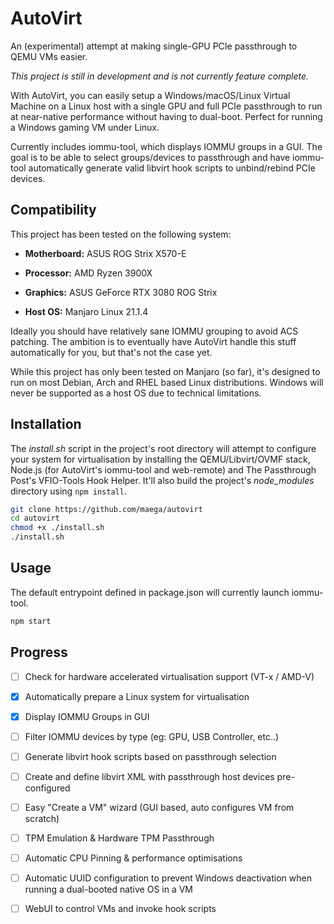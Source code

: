 # AutoVirt

An (experimental) attempt at making single-GPU PCIe passthrough to QEMU VMs easier.

_This project is still in development and is not currently feature complete._

With AutoVirt, you can easily setup a Windows/macOS/Linux Virtual Machine on a Linux host with a single GPU and full PCIe passthrough to run at near-native performance without having to dual-boot. Perfect for running a Windows gaming VM under Linux.

Currently includes iommu-tool, which displays IOMMU groups in a GUI. The goal is to be able to select groups/devices to passthrough and have iommu-tool automatically generate valid libvirt hook scripts to unbind/rebind PCIe devices.

## Compatibility

This project has been tested on the following system:

* **Motherboard:** ASUS ROG Strix X570-E

* **Processor:** AMD Ryzen 3900X

* **Graphics:** ASUS GeForce RTX 3080 ROG Strix

* **Host OS:** Manjaro Linux 21.1.4

Ideally you should have relatively sane IOMMU grouping to avoid ACS patching. The ambition is to eventually have AutoVirt handle this stuff automatically for you, but that's not the case yet.

While this project has only been tested on Manjaro (so far), it's designed to run on most Debian, Arch and RHEL based Linux distributions. Windows will never be supported as a host OS due to technical limitations.

## Installation

The _install.sh_ script in the project's root directory will attempt to configure your system for virtualisation by installing the QEMU/Libvirt/OVMF stack, Node.js (for AutoVirt's iommu-tool and web-remote) and The Passthrough Post's VFIO-Tools Hook Helper. It'll also build the project's _node_modules_ directory using `npm install`.

```bash
git clone https://github.com/maega/autovirt
cd autovirt
chmod +x ./install.sh
./install.sh
```

## Usage

The default entrypoint defined in package.json will currently launch iommu-tool.

```bash
npm start
```

## Progress

* [ ] Check for hardware accelerated virtualisation support (VT-x / AMD-V)

* [x] Automatically prepare a Linux system for virtualisation

* [x] Display IOMMU Groups in GUI

* [ ] Filter IOMMU devices by type (eg: GPU, USB Controller, etc..)

* [ ] Generate libvirt hook scripts based on passthrough selection

* [ ] Create and define libvirt XML with passthrough host devices pre-configured

* [ ] Easy "Create a VM" wizard (GUI based, auto configures VM from scratch)

* [ ] TPM Emulation & Hardware TPM Passthrough

* [ ] Automatic CPU Pinning & performance optimisations

* [ ] Automatic UUID configuration to prevent Windows deactivation when running a dual-booted native OS in a VM

* [ ] WebUI to control VMs and invoke hook scripts
